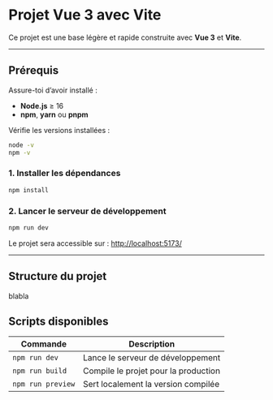 
# Projet Vue 3 avec Vite

Ce projet est une base légère et rapide construite avec **Vue 3** et **Vite**.

---

## Prérequis

Assure-toi d’avoir installé :
- **Node.js** ≥ 16
- **npm**, **yarn** ou **pnpm**

Vérifie les versions installées :
```bash
node -v
npm -v
```

### 1. Installer les dépendances
```bash
npm install
```

### 2. Lancer le serveur de développement
```bash
npm run dev
```
Le projet sera accessible sur :
[http://localhost:5173/](http://localhost:5173/)

---

## Structure du projet

blabla

## Scripts disponibles

| Commande | Description |
|-----------|-------------|
| `npm run dev` | Lance le serveur de développement |
| `npm run build` | Compile le projet pour la production |
| `npm run preview` | Sert localement la version compilée |




